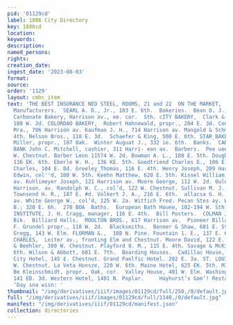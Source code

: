```yaml
---
pid: '01129cd'
label: 1886 City Directory
key: 1886cd
location: 
keywords: 
description: 
named_persons: 
rights: 
creation_date: 
ingest_date: '2023-08-03'
format: 
source: 
order: '1129'
layout: cmhc_item
text: 'THE BEST INSURANCE NED STEEL, ROOMS, 21 and 22  ON THE MARKET,  BOSTON BLOCK.     AWN  Awning
  Manufacturers.  SEARL A. D., Jr., 183 E. 6th.  Bakeries.  Bean O. J., Wi W. 3d.
  Carbonate Bakery, Harrison av., ee. cor.  Sth. cITY BAKERY,  Clark & Tweed, Teepe
  188 W. 2d. COLORDAO BAKERY,  Robert Hahnewald, propr., 204 E. 3d. Congdon M. D.
  Mra., 706 Harrison av. Kaufman J. H., 714 Harrison av. Mangold & Schmidt, 724 E.
  4th. Nelson Bros., 118 E. 3d.  Schaefer & King, 500 E. 6th. STAR_BAKERY,  J. E.
  Miller, propr., 107 Oak.  Winter Auguat J., 332 ie. 6th.  Banks.  CARBONATE NATIONAL.
  BANK John C. Mitchell, cashier, 311 Harri- eon av.  Barbers.  Pee ueene A., 146
  W. Chestnut. Barber Leon 11574 W. 2d. Bowman A. L., 108 E. 5th. Dougherty William,
  136 EK. 6th. Eberle W. H., 136 KE. 5th. Goodtriend Charles E., 106 E. 6th. Grabert
  Charles, 104 E. 8d. Greeley_Thomas, 116 E. 4th. Henry Joseph, 209 Harrison av. Jones
  Edwin, cel''d, 100 W. 5th. Keehn Matthew, 620 E. 5th. Kissel William, B02% Harrison
  av. Kuhlimeyer Joseph, 121 Harrison av. Moore George, 112 W. 2d. Ould J. G., 412
  Harrison. av. Randolph W. C., col’d, 122 W. Chestnut. Sullivan M. J., 219 BK. 6th.
  Townsend H. R., 187 E. #d. Volkert J. A., 216 E. 6th.  allacsa G. H., 118 Harrison
  av. White George W., col’d, 125 W. 2a. Wittich Fred. Pecan Stes ay. Woelke Frank
  B.; 320 E. 6h.  270 BOA  Baths.  European Bath Houee, 102-194 W. Sth. TURKISH BATH
  INSTITUTE, J. H. Cragg, manager, 116 E. 4th.  Bill Posters.  COLMAN JOHN, 38 Quincy
  Bik.  Billiard Halls.  MOULTON BROS., 617 Harrison av.  Pioneer Billard Hall, A.
  F. Grundel propr., 118 W. 2d.  Blacksmiths.  Bonner & Shaw, 601 E. 5th. Chaquette
  Gregg, 143 W. Elm. FLORMAN &.,  108 N. Pine. Fountain 1. E., 137 E. 6th. LEITZMANN
  CHARLES,  Leiter av., fronting Elm and Chestnut. Moore David, 122 E. $d. Murray
  & Beehler, 380 W. Chestnut. Playford 8. M., 115 E. 4th. Savage & McKinzie, 119 E.
  6th. Wilson & Abbott, 601 E. 7th.  Boarding Houses.  Cadillac House, 1315 N. Poplar.
  City Hotel, 145 £. Chestnut. Grand Paelfic Hotel. 202 E. 3a. ST. LOUIS HOUSE, 418
  W. Chestnut. La Veta Honsze, 220 W. 6th. Maine Hotel, 625 EK. 5th. MILWAUKEE HOUSE,
  Be Kleinschmidt, propr., Oak, cor.  Valley House, 401 W. Elm. Washington House,
  141 EB. 3d. Western Hotel, 1401 N. Poplar.     Hayhurst’s Gom’! Restaurant, ope:
  ‘Day sna wisn: '
thumbnail: "/img/derivatives/iiif/images/01129cd/full/250,/0/default.jpg"
full: "/img/derivatives/iiif/images/01129cd/full/1140,/0/default.jpg"
manifest: "/img/derivatives/iiif/01129cd/manifest.json"
collection: directories
---
```

